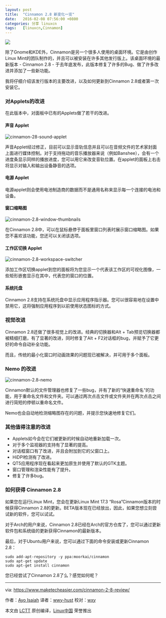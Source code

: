 ```yaml
---
layout: post
title:	"Cinnamon 2.8 新变化一览"
date:	2016-02-08 07:56:00 +0800 
categories:	分享 linuxcn 
tags:	[linuxcn,Cinnamon]
---
```



![](/Asserts/Images//attachment/album/201602/06/205932k8dey0d8q063laai.jpg)


除了Gnome和KDE外，Cinnamon是另一个很多人使用的桌面环境。它是由创作Linux Mint的团队制作的，并且可以被安装在许多其他发行版上。该桌面环境的最新版本 - Cinnamon 2.8 - 于去年底发布，此版本修复了许多的Bug、做了许多改进并添加了一些新功能。


我将仔细介绍该发行版本的主要改进，以及如何更新到Cinnamon 2.8或者第一次安装它。


### 对Applets的改进


在此版本中，对面板中已有的Applets做了若干的改进。


#### 声音 Applet


![cinnamon-28-sound-applet](/Asserts/Images//attachment/album/201602/06/205933xrumy6oprrrrp4vp.jpg)


声音Applet经过修正，目前可以显示音轨信息并且可以在音频文件的艺术家封面上面进行媒体控制。对于支持拖动的音乐播放器来说（例如Banshee），会有一个进度条显示同样的播放进度，您可以用它来改变音轨位置。在applet的面板上右击将显示对输入和输出设备静音的选项。


#### 电源 Applet


电源applet则会使用电池制造商的数据而不是通用名称来显示每一个连接的电池和设备。


#### 窗口缩略图


![cinnamon-2.8-window-thumbnails](/Asserts/Images//attachment/album/201602/06/205933hlml8mma65pfjoy5.png)


在Cinnamon 2.8中，可以在鼠标悬停于面板里窗口列表时展示窗口缩略图。如果您不喜欢该功能，您还可以关闭该选项。


#### 工作区切换 Applet


![cinnamon-2.8-workspace-switcher](/Asserts/Images//attachment/album/201602/06/205933fzmxxnqm80cctnto.png)


添加工作区切换applet到您的面板将为您显示一个代表该工作区的可视化图像，一些矩形嵌套显示在其中，代表您的窗口的位置。


#### 系统托盘


Cinnamon 2.8支持在系统托盘中显示应用程序指示器。您可以很容易地在设置中禁用它，这将强制应用程序到以前使用状态图标的方式。


### 视觉改进


Cinnamon 2.8还做了很多视觉上的改进。经典的切换器和Alt + Tab预览切换器都被精细打磨，有了显著的改进，同时修复了Alt + F2对话框的bug，并赋予了它更好的命令自动补全功能。


而且，传统的最小化窗口时动画效果的问题现已被解决，并可用于多个面板。


### Nemo 的改进


![cinnamon-2.8-nemo](/Asserts/Images//attachment/album/201602/06/205933koobbrc9hoq71ozi.jpg)


Cinnamon默认的文件管理器也修复了一些bug，并有了新的“快速重命名”的功能，用于重命名文件和文件夹。可以通过两次点击文件或文件夹并在两次点击之间进行简短的停顿以重命名文件。


Nemo也会自动地检测缩略图存在的问题，并提示您快速地修复它们。


### 其他值得注意的改进


* Applets如今会在它们被更新的时候自动地重新加载一次。
* 对于多个监视器的支持有了显著的提高。
* 对话框窗口有了改进，并且会附加到它的父窗口上。
* HiDPI检测有了改进。
* QT5应用程序现在看起来更加原生并使用了默认的GTK主题。
* 窗口管理和渲染性能有了提升。
* 修复了许多bug。


### 如何获得 Cinnamon 2.8


如果您在运行Linux Mint，您会在更新Linux Mint 17.3 “Rosa”Cinnamon版本的时候获得Cinnamon 2.8的更新。BETA版本现在已经放出，因此，如果您想立刻尝试新的软件，您可以试试。


对于Arch的用户来说，Cinnamon 2.8已经在Arch的官方仓库了，您可以通过更新软件包和系统级的更新获得Cinnamon的最新版本。


最后，对于Ubuntu用户来说，您可以通过下面的命令安装或更新Cinnamon 2.8：



```
sudo add-apt-repository -y ppa:moorkai/cinnamon
sudo apt-get update
sudo apt-get install cinnamon

```

您已经尝试了Cinnamon 2.8了么？感觉如何呢？




---


via: <https://www.maketecheasier.com/cinnamon-2-8-review/>


作者：[Ayo Isaiah](https://www.maketecheasier.com/author/ayoisaiah/) 译者：[wwy-hust](https://github.com/wwy-hust) 校对：[wxy](https://github.com/wxy)


本文由 [LCTT](https://github.com/LCTT/TranslateProject) 原创编译，[Linux中国](https://linux.cn/) 荣誉推出
